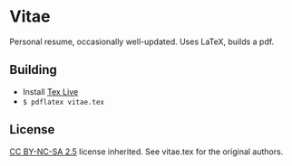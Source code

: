 # Vitae

Personal resume, occasionally well-updated. Uses LaTeX, builds a pdf.

## Building

- Install [Tex Live](http://www.tug.org/texlive/quickinstall.html)
- `$ pdflatex vitae.tex`

## License
[CC BY-NC-SA 2.5](http://creativecommons.org/licenses/by-nc-sa/2.5/) license inherited. See vitae.tex for the original authors.
